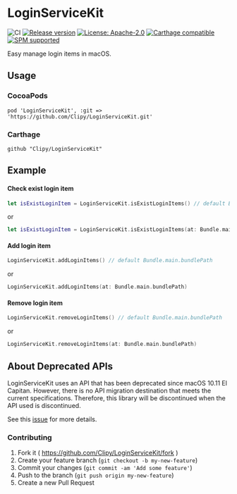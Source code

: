 # LoginServiceKit
![CI](https://github.com/Clipy/LoginServiceKit/workflows/CI/badge.svg)
[![Release version](https://img.shields.io/github/release/Clipy/LoginServiceKit.svg)]()
[![License: Apache-2.0](https://img.shields.io/github/license/Clipy/LoginServiceKit.svg)](https://github.com/Clipy/LoginServiceKit/blob/master/LICENSE)
[![Carthage compatible](https://img.shields.io/badge/Carthage-compatible-4BC51D.svg?style=flat)](https://github.com/Carthage/Carthage)
[![SPM supported](https://img.shields.io/badge/SPM-supported-DE5C43.svg?style=flat)](https://swift.org/package-manager)

Easy manage login items in macOS.

## Usage
### CocoaPods
```
pod 'LoginServiceKit', :git => 'https://github.com/Clipy/LoginServiceKit.git'
```

### Carthage
```
github "Clipy/LoginServiceKit"
```

## Example
#### Check exist login item
```swift
let isExistLoginItem = LoginServiceKit.isExistLoginItems() // default Bundle.main.bundlePath
```

or

```swift
let isExistLoginItem = LoginServiceKit.isExistLoginItems(at: Bundle.main.bundlePath)
```

#### Add login item
```swift
LoginServiceKit.addLoginItems() // default Bundle.main.bundlePath
```

or

```swift
LoginServiceKit.addLoginItems(at: Bundle.main.bundlePath)
```

#### Remove login item
```swift
LoginServiceKit.removeLoginItems() // default Bundle.main.bundlePath
```

or

```swift
LoginServiceKit.removeLoginItems(at: Bundle.main.bundlePath)
```

## About Deprecated APIs
LoginServiceKit uses an API that has been deprecated since macOS 10.11 El Capitan. However, there is no API migration destination that meets the current specifications.
Therefore, this library will be discontinued when the API used is discontinued.

See this [issue](https://github.com/Clipy/LoginServiceKit/issues/10) for more details.

### Contributing
1. Fork it ( https://github.com/Clipy/LoginServiceKit/fork )
2. Create your feature branch (`git checkout -b my-new-feature`)
3. Commit your changes (`git commit -am 'Add some feature'`)
4. Push to the branch (`git push origin my-new-feature`)
5. Create a new Pull Request
